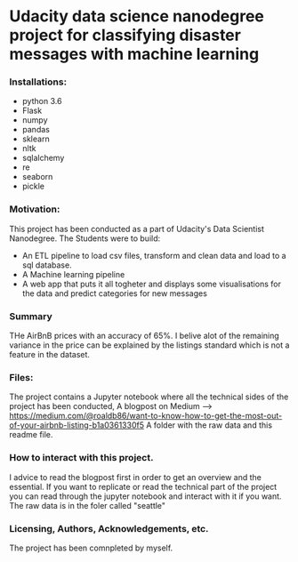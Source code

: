 # Udacity data science nanodegree project for classifying disaster messages with machine learning

### Installations:
- python 3.6
- Flask
- numpy
- pandas
- sklearn
- nltk
- sqlalchemy
- re
- seaborn
- pickle


### Motivation:
This project has been conducted as a part of Udacity's Data Scientist Nanodegree. The Students were to build:
- An ETL pipeline to load csv files, transform and clean data and load to a sql database.
- A Machine learning pipeline 
- A web app that puts it all togheter and displays some visualisations for the data and predict categories for new messages

### Summary
THe AirBnB prices with an accuracy of 65%. I belive alot of the remaining variance in the price can be explained by the listings standard which is not a feature in the dataset.


### Files:
The project contains a Jupyter notebook where all the technical sides of the project has been conducted,
A blogpost on Medium --> https://medium.com/@roaldb86/want-to-know-how-to-get-the-most-out-of-your-airbnb-listing-b1a0361330f5
A folder with the raw data and this readme file.


### How to interact with this project.
I advice to read the blogpost first in order to get an overview and the essential. If you want to replicate or read the technical part of the project you can read through the jupyter notebook and interact with it if you want. The raw data is in the foler called "seattle"

### Licensing, Authors, Acknowledgements, etc.
The project has been comnpleted by myself.



